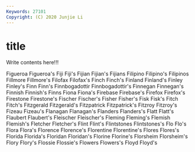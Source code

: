 ```yaml
---
Keywords: 27101
Copyright: (C) 2020 Junjie Li
---
```


# title

Write contents here!!!

Figueroa 
Figueroa's 
Fiji 
Fiji's 
Fijian
Fijian's 
Fijians 
Filipino 
Filipino's 
Filipinos 
Fillmore 
Fillmore's 
Filofax 
Filofax's 
Finch
Finch's 
Finland 
Finland's 
Finley 
Finley's 
Finn 
Finn's 
Finnbogadottir 
Finnbogadottir's 
Finnegan
Finnegan's 
Finnish 
Finnish's 
Finns 
Fiona 
Fiona's 
Firebase 
Firebase's 
Firefox 
Firefox's
Firestone 
Firestone's 
Fischer 
Fischer's 
Fisher 
Fisher's 
Fisk 
Fisk's 
Fitch 
Fitch's
Fitzgerald 
Fitzgerald's 
Fitzpatrick 
Fitzpatrick's 
Fitzroy 
Fitzroy's 
Fizeau 
Fizeau's 
Flanagan 
Flanagan's
Flanders 
Flanders's 
Flatt 
Flatt's 
Flaubert 
Flaubert's 
Fleischer 
Fleischer's 
Fleming 
Fleming's
Flemish 
Flemish's 
Fletcher 
Fletcher's 
Flint 
Flint's 
Flintstones 
Flintstones's 
Flo 
Flo's
Flora 
Flora's 
Florence 
Florence's 
Florentine 
Florentine's 
Flores 
Flores's 
Florida 
Florida's
Floridan 
Floridan's 
Florine 
Florine's 
Florsheim 
Florsheim's 
Flory 
Flory's 
Flossie 
Flossie's
Flowers 
Flowers's 
Floyd 
Floyd's 
